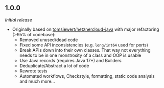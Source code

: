## 1.0.0
<i>Initial release</i>
* Originally based on [tomsiewert/hetznercloud-java](https://github.com/tomsiewert/hetznercloud-java) with major refactoring (>95% of codebase):
  * Removed unused/dead code
  * Fixed some API inconsistencies (e.g. ``long/int64`` used for ports)
  * Break APIs down into their own classes. That way not everything needs to be in one monstrosity of a class and OOP is usable
  * Use Java records (requires Java 17+) and Builders
  * Deduplicate/Abstract a lot of code
  * Rewrote tests
  * Automated workflows, Checkstyle, formatting, static code analysis and much more...
